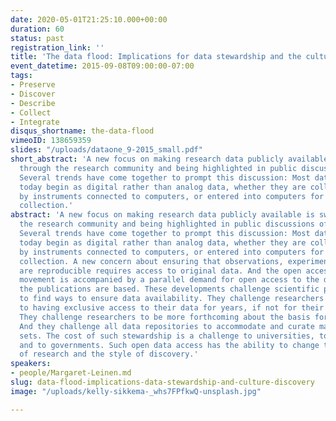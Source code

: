 ```yaml
---
date: 2020-05-01T21:25:10.000+00:00
duration: 60
status: past
registration_link: ''
title: 'The data flood: Implications for data stewardship and the culture of discovery'
event_datetime: 2015-09-08T09:00:00-07:00
tags:
- Preserve
- Discover
- Describe
- Collect
- Integrate
disqus_shortname: the-data-flood
vimeoID: 138659359
slides: "/uploads/dataone_9-2015_small.pdf"
short_abstract: 'A new focus on making research data publicly available is sweeping
  through the research community and being highlighted in public discussions of research.
  Several trends have come together to prompt this discussion: Most data generated
  today begin as digital rather than analog data, whether they are collected automatically
  by instruments connected to computers, or entered into computers for analysis after
  collection.'
abstract: 'A new focus on making research data publicly available is sweeping through
  the research community and being highlighted in public discussions of research.
  Several trends have come together to prompt this discussion: Most data generated
  today begin as digital rather than analog data, whether they are collected automatically
  by instruments connected to computers, or entered into computers for analysis after
  collection. A new concern about ensuring that observations, experiments, and models
  are reproducible requires access to original data. And the open access publication
  movement is accompanied by a parallel demand for open access to the data on which
  the publications are based. These developments challenge scientific publications
  to find ways to ensure data availability. They challenge researchers who are used
  to having exclusive access to their data for years, if not for their entire career.
  They challenge researchers to be more forthcoming about the basis for research.
  And they challenge all data repositories to accommodate and curate many more data
  sets. The cost of such stewardship is a challenge to universities, to research consortia,
  and to governments. Such open data access has the ability to change the demographics
  of research and the style of discovery.'
speakers:
- people/Margaret-Leinen.md
slug: data-flood-implications-data-stewardship-and-culture-discovery
image: "/uploads/kelly-sikkema-_whs7FPfkwQ-unsplash.jpg"

---
```

